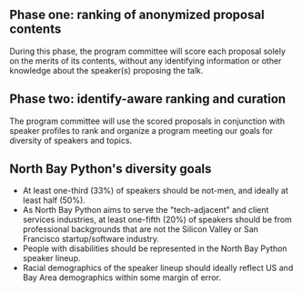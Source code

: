 ## Phase one: ranking of anonymized proposal contents

During this phase, the program committee will score each proposal solely on the merits of its contents, without any identifying information or other knowledge about the speaker(s) proposing the talk.

## Phase two: identify-aware ranking and curation

The program committee will use the scored proposals in conjunction with speaker profiles to rank and organize a program meeting our goals for diversity of speakers and topics.

## North Bay Python's diversity goals

+ At least one-third (33%) of speakers should be not-men, and ideally at least half (50%).
+ As North Bay Python aims to serve the "tech-adjacent" and client services industries, at least one-fifth (20%) of speakers should be from professional backgrounds that are not the Silicon Valley or San Francisco startup/software industry.
+ People with disabilities should be represented in the North Bay Python speaker lineup.
+ Racial demographics of the speaker lineup should ideally reflect US and Bay Area demographics within some margin of error.
